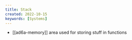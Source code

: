 ```yaml
---
title: Stack
created: 2022-10-15
keywords: [Systems]
---
```


- [[ad6a-memory]] area used for storing stuff in functions
